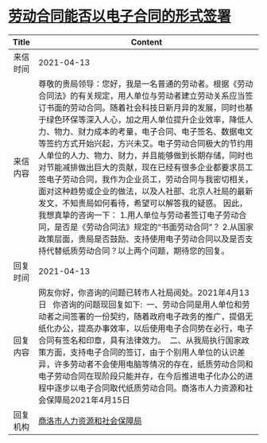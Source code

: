 # <a href="http://www.shangluo.gov.cn/zmhd/ldxxxx.jsp?urltype=leadermail.LeaderMailContentUrl&wbtreeid=1112&leadermailid=7151">劳动合同能否以电子合同的形式签署</a>
|Title|Content|
|:---:|---|
|来信时间|2021-04-13|
|来信内容|尊敬的贵局领导：您好，我是一名普通的劳动者。根据《劳动合同法》的有关规定，用人单位与劳动者建立劳动关系应当签订书面的劳动合同。随着社会科技日新月异的发展，同时也基于绿色环保等深入人心，加之用人单位提升企业效率，降低人力、物力、财力成本的考量，电子合同、电子签名、数据电文等签约方式开始兴起，方兴未艾。电子劳动合同极大的节约用人单位的人力、物力、财力，并且能够做到长期存储，同时也对节能减排做出巨大的贡献，现在已经有很多企业都要求员工签电子劳动合同，我作为企业员工，劳动合同与我密切相关，面对这种趋势或企业的做法，以及人社部、北京人社局的最新发文，不知贵局如何看待，希望可以解答我的疑惑。 因此，我想真挚的咨询一下： 1.用人单位与劳动者签订电子劳动合同，是否是《劳动合同法》规定的“书面劳动合同”？ 2.从国家政策层面，贵局是否鼓励、支持使用电子劳动合同以及是否支持代替纸质劳动合同？以上两个问题，期待您的回复。|
|回复时间|2021-04-13|
|回复内容|网友你好，你咨询的问题已转市人社局阅处。2021年4月13日   你咨询的问题现回复如下:  一、劳动合同是用人单位和劳动者之间签署的一份契约，随着政府电子政务的推广，提倡无纸化办公，提高办事效率，以后使用电子合同势在必行，电子合同有签名和印章，具有法律效力。  二、从我局执行国家政策方面，支持电子合同的签订，由于个别用人单位的认识差异，许多劳动者不会使用电脑等情况的存在，纸质劳动合同和电子劳动合同在现阶段只能并存，在今后推进电子化办公的进程中逐步以电子合同取代纸质劳动合同。商洛市人力资源和社会保障局2021年4月15日|
|回复机构|<a href="../../categories/agencies/商洛市人力资源和社会保障局.md">商洛市人力资源和社会保障局</a>|
